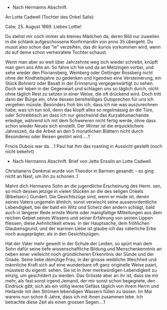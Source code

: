 + Nach Hermanns Abschrift.

An Lotte Cadwell (Tochter des Onkel Salis)

 Calw, 25. August 1869.
Liebes Lottle!

Du stehst mir noch immer als kleines Mädchen da, deren Bild nur zuweilen in die schlank aufgeschossene Konfirmandin von anno 35 übergeht. Du musst also schon das "le" verzeihen, das dir kurios vorkommen wird, wenn du auf deine schon verheiratete Tochter schaust.

Wenn man aber so weit über Jahrzehnte weg sich wieder schreibt, knüpft man gern ans Alte an. So fahre ich hie und da an Metzingen vorbei, und sehe wieder den Floriansberg, Weinberg oder Oettinger Rossberg nicht ohne der Kindheitsjahre zu gedenken und irgendwo eine Versteinerung, ein Stück Bohnerz oder Basalt in der Erinnerung vergegenwärtigt zu sehen. Doch wir leben in der Gegenwart und schlagen uns so täglich durch, nicht ohne täglich Rest zu setzen in einer Weise, die oft drückend wird. Doch tritt dann der Bürge ein, ohne dessen bereitwilliges Gutsprechen für uns ich vergehen müsste. Besonders froh bin ich, dass ich nie was auszurechnen habe, was ich tun soll, denn das klopft alles so regelmässig an die Türe, oder Schreibtisch an dass ich nur geschwind das Kurzabtumachende erledige, während ich mit dem Schwereren nicht fertig werde, ohne dass schon wieder Neues sich einstellt. Der Winter ist die erquicklichere Jahreszeit, da die Arbeit an den 5 monatlichen Blättern nicht durch Besonderes oder Reisen gestört wird.....1

Frncis Dubois war da. ..1 Paul hat ihm das roasting in Aussicht gestellt (noch nicht bekehrt)
+ Nach Hermanns Abschrift.
Brief von Jette Ensslin an Lotte Cadwell.

Christianens Denkmal wurde von Theodor in Barmen gesandt; - es ging nicht an Nast, um ihn zu schonen..1

Mahnt dich Hermanns Sohn an die jugendliche Erscheinung des Herm. sen, so mich dessen jetzige in vielen Stücken an die des seligen Onkels (Bibelsecr.) Gundert. Die Gesichtszüge sind, wenn er müde ist, denen seines Vaters ungemein ähnlich, sonst verwischt seine ausserordentliche Lebendigkeit, bei der bald ein Witz und Scherz den andern schlägt, bald auch in längerer Rede ernste Worte oder manigfaltige Mitteilungen aus dem reichen Gebiet seines Wissens und seiner Erfahrung von seinen Lippen fliessen, diese Aehnlichkeit etwas. In der Hauptsache, dem fröhlichen Glaubensgrund, und der warmen Liebe ist glaube ich das väterliche Erbe noch ausgeprägter, als in den Gesichtszügen.

Hat der Vater mehr geweilt in der Schule der Leiden, so spürt man dem Sohn dafür seine tiefe wissenschaftliche Bildung und Menschenkenntnis an neben einer vielleicht noch gründlicheren Erkenntnis der Sünde und der Gnade. 
Seine liebe demütige Frau, in der grosse weibliche Weichheit und männliche Kraft sich auf eine wunderbare oft ganz originelle Weise paart, müsstest du eigentl. sehen. Sie ist in ihrer merkwürdigen Lebendigkeit zu einzig, um geschildert zu werden. Das Grösste aber an ihr ist, dass sie mir mehr, als fast sonst irgend Jemand, der mir sonst schon begegnete, den Eindruck gibt, sich als ein völlig leeres Gefäss täglich von ihrem Herrn und Heilande mit den Strömen lebendigen Wassers füllen zu lassen. Im Mai warens nun schon 6 Jahre, dass ich mit ihnen zusammen lebe. Ich betrachte diese Zeit als einen grossen Segen....1
